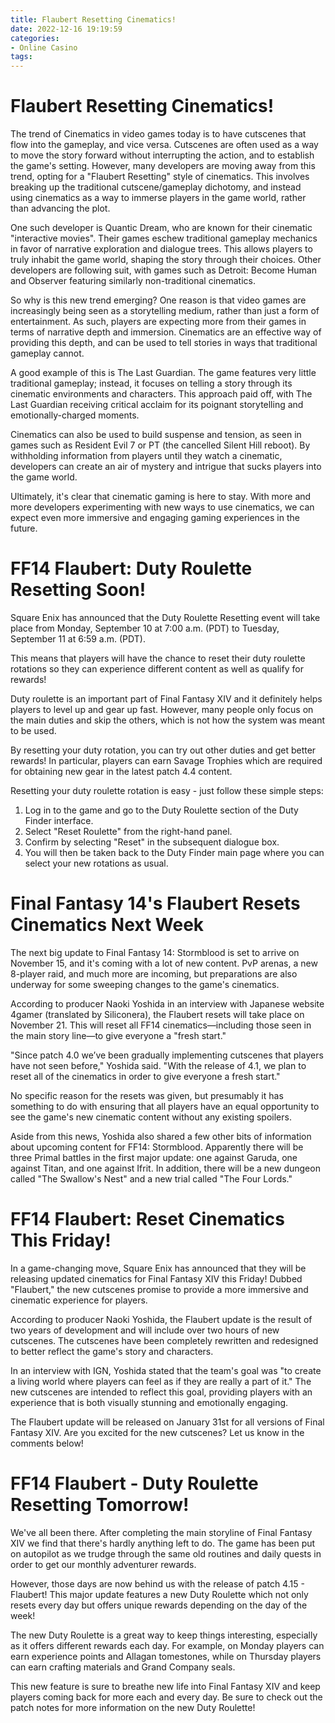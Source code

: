```yaml
---
title: Flaubert Resetting Cinematics!
date: 2022-12-16 19:19:59
categories:
- Online Casino
tags:
---
```



#  Flaubert Resetting Cinematics!

The trend of Cinematics in video games today is to have cutscenes that flow into the gameplay, and vice versa. Cutscenes are often used as a way to move the story forward without interrupting the action, and to establish the game's setting. However, many developers are moving away from this trend, opting for a "Flaubert Resetting" style of cinematics. This involves breaking up the traditional cutscene/gameplay dichotomy, and instead using cinematics as a way to immerse players in the game world, rather than advancing the plot.

One such developer is Quantic Dream, who are known for their cinematic "interactive movies". Their games eschew traditional gameplay mechanics in favor of narrative exploration and dialogue trees. This allows players to truly inhabit the game world, shaping the story through their choices. Other developers are following suit, with games such as Detroit: Become Human and Observer featuring similarly non-traditional cinematics.

So why is this new trend emerging? One reason is that video games are increasingly being seen as a storytelling medium, rather than just a form of entertainment. As such, players are expecting more from their games in terms of narrative depth and immersion. Cinematics are an effective way of providing this depth, and can be used to tell stories in ways that traditional gameplay cannot.

A good example of this is The Last Guardian. The game features very little traditional gameplay; instead, it focuses on telling a story through its cinematic environments and characters. This approach paid off, with The Last Guardian receiving critical acclaim for its poignant storytelling and emotionally-charged moments.

Cinematics can also be used to build suspense and tension, as seen in games such as Resident Evil 7 or PT (the cancelled Silent Hill reboot). By withholding information from players until they watch a cinematic, developers can create an air of mystery and intrigue that sucks players into the game world.

Ultimately, it's clear that cinematic gaming is here to stay. With more and more developers experimenting with new ways to use cinematics, we can expect even more immersive and engaging gaming experiences in the future.

#  FF14 Flaubert: Duty Roulette Resetting Soon!

Square Enix has announced that the Duty Roulette Resetting event will take place from Monday, September 10 at 7:00 a.m. (PDT) to Tuesday, September 11 at 6:59 a.m. (PDT).

This means that players will have the chance to reset their duty roulette rotations so they can experience different content as well as qualify for rewards!

Duty roulette is an important part of Final Fantasy XIV and it definitely helps players to level up and gear up fast. However, many people only focus on the main duties and skip the others, which is not how the system was meant to be used.

By resetting your duty rotation, you can try out other duties and get better rewards! In particular, players can earn Savage Trophies which are required for obtaining new gear in the latest patch 4.4 content.

Resetting your duty roulette rotation is easy - just follow these simple steps:

1) Log in to the game and go to the Duty Roulette section of the Duty Finder interface.
2) Select "Reset Roulette" from the right-hand panel.
3) Confirm by selecting "Reset" in the subsequent dialogue box.
4) You will then be taken back to the Duty Finder main page where you can select your new rotations as usual.

#  Final Fantasy 14's Flaubert Resets Cinematics Next Week

The next big update to Final Fantasy 14: Stormblood is set to arrive on November 15, and it's coming with a lot of new content. PvP arenas, a new 8-player raid, and much more are incoming, but preparations are also underway for some sweeping changes to the game's cinematics.

According to producer Naoki Yoshida in an interview with Japanese website 4gamer (translated by Siliconera), the Flaubert resets will take place on November 21. This will reset all FF14 cinematics—including those seen in the main story line—to give everyone a "fresh start."

"Since patch 4.0 we’ve been gradually implementing cutscenes that players have not seen before," Yoshida said. "With the release of 4.1, we plan to reset all of the cinematics in order to give everyone a fresh start."

No specific reason for the resets was given, but presumably it has something to do with ensuring that all players have an equal opportunity to see the game's new cinematic content without any existing spoilers.

Aside from this news, Yoshida also shared a few other bits of information about upcoming content for FF14: Stormblood. Apparently there will be three Primal battles in the first major update: one against Garuda, one against Titan, and one against Ifrit. In addition, there will be a new dungeon called "The Swallow's Nest" and a new trial called "The Four Lords."

#  FF14 Flaubert: Reset Cinematics This Friday!

In a game-changing move, Square Enix has announced that they will be releasing updated cinematics for Final Fantasy XIV this Friday! Dubbed "Flaubert," the new cutscenes promise to provide a more immersive and cinematic experience for players.

According to producer Naoki Yoshida, the Flaubert update is the result of two years of development and will include over two hours of new cutscenes. The cutscenes have been completely rewritten and redesigned to better reflect the game's story and characters.

In an interview with IGN, Yoshida stated that the team's goal was "to create a living world where players can feel as if they are really a part of it." The new cutscenes are intended to reflect this goal, providing players with an experience that is both visually stunning and emotionally engaging.

The Flaubert update will be released on January 31st for all versions of Final Fantasy XIV. Are you excited for the new cutscenes? Let us know in the comments below!

#  FF14 Flaubert - Duty Roulette Resetting Tomorrow!

We've all been there. After completing the main storyline of Final Fantasy XIV we find that there's hardly anything left to do. The game has been put on autopilot as we trudge through the same old routines and daily quests in order to get our monthly adventurer rewards.

However, those days are now behind us with the release of patch 4.15 - Flaubert! This major update features a new Duty Roulette which not only resets every day but offers unique rewards depending on the day of the week!

The new Duty Roulette is a great way to keep things interesting, especially as it offers different rewards each day. For example, on Monday players can earn experience points and Allagan tomestones, while on Thursday players can earn crafting materials and Grand Company seals.

This new feature is sure to breathe new life into Final Fantasy XIV and keep players coming back for more each and every day. Be sure to check out the patch notes for more information on the new Duty Roulette!